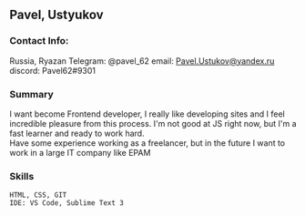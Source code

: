 ## Pavel, Ustyukov ## 
### Contact Info: ###
   Russia, Ryazan
   Telegram: @pavel_62
   email: Pavel.Ustukov@yandex.ru 
   discord: Pavel62#9301
### Summary ### 
I want become Frontend developer, I really like developing sites and I feel incredible pleasure from this process. I'm not good at JS right now, but I'm a fast learner and ready to work hard.  
Have some experience working as a freelancer, but in the future I want to work in a large IT company like EPAM
### Skills ###
    HTML, CSS, GIT  
    IDE: VS Code, Sublime Text 3


